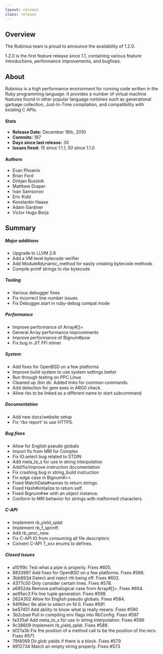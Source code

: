```yaml
---
layout: release
class: release
---
```


## Overview

The Rubinius team is proud to announce the availability of 1.2.0.

1.2.0 is the first feature release since 1.1, containing various feature
introductions, performance improvements, and bugfixes.


## About

Rubinius is a high performance environment for running code written in the
Ruby programming language. It provides a number of virtual machine features
found in other popular language runtimes such as generational garbage
collection, Just-In-Time compilation, and compatibility with existing C APIs.

#### Stats

* **Release Date:** December 16th, 2010
* **Commits:** 187
* **Days since last release:** 30
* **Issues fixed:** _15_ since 1.1.1, _50_ since 1.1.0

#### Authors

* Evan Phoenix
* Brian Ford
* Dirkjan Bussink
* Matthew Draper
* Ivan Samsonov
* Eric Kidd
* Konstantin Haase
* Adam Gardiner
* Victor Hugo Borja

## Summary

##### Major additions
* Upgrade to LLVM 2.8
* Add a VM level bytecode verifier
* Add Module#dynamic\_method for easily creating bytecode methods
* Compile printf strings to rbx bytecode

##### Tooling
* Various debugger fixes
* Fix incorrect line number issues
* Fix Debugger.start in ruby-debug compat mode

##### Performance
* Improve performance of Array#[]=
* General Array performance improvements
* Improve performance of Bignum#pow
* Fix bug in JIT FFI inliner

##### System
* Add fixes for OpenBSD on a few platforms
* Improve build system to use system settings better
* Run through testing on PPC Linux
* Cleaned up /bin dir. Added links for common commands.
* Add detection for gem exes in ARG0 check.
* Allow rbx to be linked as a different name to start subcommand

##### Documentation
* Add new docs/website setup
* Fix 'rbx report' to use HTTPS.

##### Bug fixes
* Allow for English pseudo globals
* Import fix from MRI for Complex
* Fix IO.select bug related to STDIN
* Add meta\_to\_s for use in string interpolation
* Add/fix/improve instruction documentation
* Fix crashing bug in string\_build instruction
* Fix edge case in Bignum#>>
* Fixed MatchData#names to return strings.
* Fixed Hash#initialize to return self.
* Fixed Bignum#<=> with an object instance.
* Conform to MRI behavior for strings with malformed characters.

##### C-API
* Implement rb\_yield\_splat
* Implement rb\_f\_sprintf.
* Add rb\_proc\_new.
* Fix C-API IO from consuming all file descriptors
* Convert C-API T\_xxx enums to defines.

##### Closed Issues

* a101f9c Test what a pipe is properly. Fixes #605.
* 8833997 Add fixes for OpenBSD on a few platforms. Fixes #586.
* 3bb893d Detect and reject rtti being off. Fixes #602.
* 4377c50 Only consider certain lines. Fixes #578.
* a6952da Remove pathalogical case from Array#[]=. Fixes #604.
* ae95ec3 Fix line tuple generation. Fixes #598.
* 2624302 Allow for English pseudo globals. Fixes #584.
* 94f68ec Be able to select on fd 0. Fixes #591
* be57451 Add ability to know what ip really means. Fixes #590
* 3b2cbad Pull in compiling env flags into RbConfig. Fixes #597
* fa335af Add meta\_to\_s for use in string interpolation. Fixes #596
* 9c38609 Implement rb\_yield\_splat. Fixes #588.
* bf27a3b Fix the position of a method call to be the position of the recv. Fixes #571.
* 79f4069 Dir.glob yields if there is a block. Fixes #579
* 8912734 Match an empty string properly. Fixes #573

